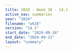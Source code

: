 ```yaml
---
title: 2024 - Week 38 - 14.1
active_nav: summaries
year: "2024"
filename: "wk38"
version: "14.1"
start_date: "2024-09-16"
end_date: "2024-09-22"
layout: "summary"
---
```

